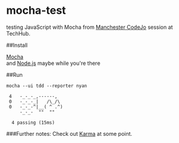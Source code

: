 mocha-test
==========

testing JavaScript with Mocha from [Manchester CodeJo][1] session at TechHub.

##Install

[Mocha][2]<br>
and [Node.js][3] maybe while you're there

##Run
```
mocha --ui tdd --reporter nyan 
```
```
 4   -_-_-_,------,
 0   -_-_-_|   /\_/\ 
 0   -_-_-^|__( ^ .^) 
     -_-_-  ""  "" 

  4 passing (15ms)
```

###Further notes:
Check out [Karma][4] at some point.


[1]: http://www.manchester-codejo.com/
[2]: http://mochajs.org/
[3]: https://github.com/joyent/node/wiki/Installing-Node.js-via-package-manager#wiki-opensuse--sle
[4]: http://karma-runner.github.io/0.10/index.html
